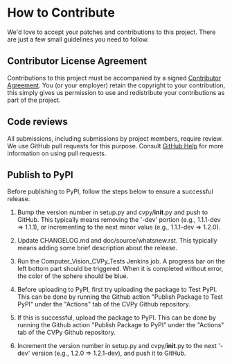 # How to Contribute

We'd love to accept your patches and contributions to this project. There are
just a few small guidelines you need to follow.

## Contributor License Agreement

Contributions to this project must be accompanied by a signed
[Contributor Agreement](ContributorAgreement.txt).
You (or your employer) retain the copyright to your contribution,
this simply gives us permission to use and redistribute your contributions as
part of the project.

## Code reviews

All submissions, including submissions by project members, require review. We
use GitHub pull requests for this purpose. Consult
[GitHub Help](https://help.github.com/articles/about-pull-requests/) for more
information on using pull requests.

## Publish to PyPI

Before publishing to PyPI, follow the steps below to ensure a successful release.

1. Bump the version number in setup.py and cvpy/__init__.py and push to GitHub. This typically means removing the '-dev' portion (e.g., 1.1.1-dev => 1.1.1), or incrementing to the next minor value (e.g., 1.1.1-dev => 1.2.0).

2. Update CHANGELOG.md and doc/source/whatsnew.rst. This typically means adding some brief description about the release.

3. Run the Computer_Vision_CVPy_Tests Jenkins job. A progress bar on the left bottom part should be triggered. When it is completed without error, the color of the sphere should be blue.

4. Before uploading to PyPI, first try uploading the package to Test PyPI. This can be done by running the Github action "Publish Package to Test PyPI" under the "Actions" tab of the CVPy Github repository.

5. If this is successful, upload the package to PyPI. This can be done by running the Github action "Publish Package to PyPI" under the "Actions" tab of the CVPy Github repository.

6. Increment the version number in setup.py and cvpy/__init__.py to the next '-dev' version (e.g., 1.2.0 => 1.2.1-dev), and push it to GitHub.
